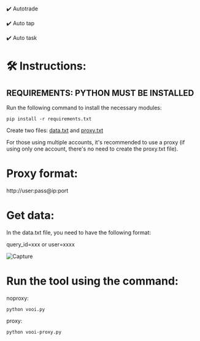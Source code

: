 ✔️ Autotrade

✔️ Auto tap

✔️ Auto task

# 🛠️ Instructions:

## REQUIREMENTS: PYTHON MUST BE INSTALLED

Run the following command to install the necessary modules:

`pip install -r requirements.txt`

Create two files: [data.txt](data.txt) and [proxy.txt](proxy.txt)

For those using multiple accounts, it's recommended to use a proxy (if using only one account, there's no need to create the proxy.txt file).

# Proxy format:

http://user:pass@ip:port

# Get data:

In the data.txt file, you need to have the following format:

query_id=xxx or user=xxxx

![Capture](https://github.com/user-attachments/assets/6db0b3ed-86fe-4cf7-b9c3-9dde4c0f2efb)


# Run the tool using the command:

noproxy:

`python vooi.py`

proxy:

`python vooi-proxy.py`

